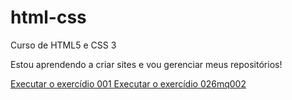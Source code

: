 # html-css
 Curso de HTML5 e CSS 3


Estou aprendendo a criar sites e vou gerenciar meus repositórios!

<a href="https://conkauage.github.io/html-css/exercicios/ex001/index.html"> Executar o exercídio 001 </a>
<a href="https://conkauage.github.io/html-css/exercicios/ex026/mq002/index.html"> Executar o exercídio 026mq002 </a>
